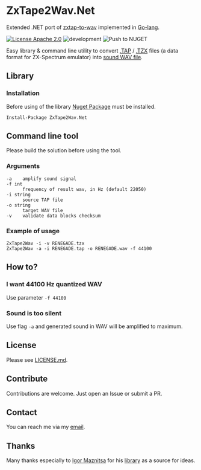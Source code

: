 # ZxTape2Wav.Net

Extended .NET port of [zxtap-to-wav](https://github.com/raydac/zxtap-to-wav) implemented in [Go-lang](https://en.wikipedia.org/wiki/Go_(programming_language)).

[![License Apache 2.0](https://img.shields.io/badge/license-Apache%20License%202.0-green.svg)](http://www.apache.org/licenses/LICENSE-2.0) ![development](https://github.com/semack/zxtap2wav/workflows/development/badge.svg?branch=development) ![Push to NUGET](https://github.com/semack/ZxTape2Wave.Net/workflows/Push%20to%20NUGET/badge.svg?branch=master)

Easy library & command line utility  to convert [.TAP](http://fileformats.archiveteam.org/wiki/TAP_(ZX_Spectrum)) / [.TZX](http://fileformats.archiveteam.org/wiki/TZX) files (a data format for ZX-Spectrum emulator) into [sound WAV file](https://en.wikipedia.org/wiki/WAV).

## Library
### Installation
Before using of the library [Nuget Package](https://www.nuget.org/packages/Localization.AspNetCore.EntityFramework/) must be installed.
```
Install-Package ZxTape2Wav.Net
```

## Command line tool
Please build the solution before using the tool.

### Arguments 
```
-a    amplify sound signal
-f int
      frequency of result wav, in Hz (default 22050)
-i string
      source TAP file
-o string
      target WAV file
-v    validate data blocks checksum
```
### Example of usage
```
ZxTape2Wav -i -v RENEGADE.tzx
ZxTape2Wav -a -i RENEGADE.tap -o RENEGADE.wav -f 44100
```
## How to?

### I want 44100 Hz quantized WAV
Use parameter `-f 44100`

### Sound is too silent
Use flag `-a` and generated sound in WAV will be amplified to maximum.

## License
Please see [LICENSE.md](LICENSE.md).

## Contribute
Contributions are welcome. Just open an Issue or submit a PR. 

## Contact
You can reach me via my [email](mailto://semack@gmail.com).

## Thanks
Many thanks especially to [Igor Maznitsa](https://github.com/raydac) for his [library](https://github.com/raydac/zxtap-to-wav) as a source for ideas.


